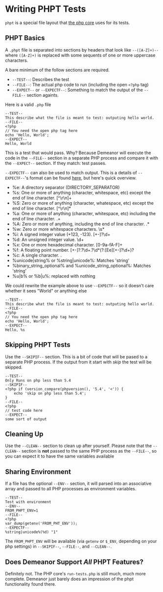 # Writing PHPT Tests

`phpt` is a special file layout that [the php core](https://qa.php.net/write-test.php)
uses for its tests.

## PHPT Basics

A `.phpt` file is separated into sections by headers that look like
`--([A-Z]+)--` where `([A-Z]+)` is replaced with some sequents of one or more
uppercase characters.

A bare minimum of the follow sections are required.

- `--TEST--`: Describes the test
- `--FILE--`: The actual php code to run (including the open `<?php` tag)
- `--EXPECT--` or `--EXPECTF--`: Something to match the output of the `--FILE--`
  section againts.

Here is a valid `.php` file

    --TEST--
    This describe what the file is meant to test: outputing hello world.
    --FILE--
    <?php
    // You need the open php tag here
    echo 'Hello, World';
    --EXPECT--
    Hello, World

This is a test that would pass. Why? Because Demeanor will execute the code in
the `--FILE--` section in a separate PHP process and compare it with the
`--EXPECT--` section. If they match: test passes.

`--EXPECTF--` can also be used to match output. This is a details of
`--EXPECTF--`'s format can be found [here](http://qa.php.net/phpt_details.php),
but here's quick overview.

- %e: A directory separator (DIRECTORY_SEPARATOR)
- %s: One or more of anything (character, whitespace, etc) except the end of
  line character. [^\r\n]+
- %S: Zero or more of anything (character, whatespace, etc) except the end of
  line character. [^\r\n]*
- %a: One or more of anything (character, whitespace, etc) including the end of
  line character. .+
- %A: Zero or more of anything, including the end of line character. .*
- %w: Zero or more whitespace characters. \s*
- %i: A signed integer value (+123, -123). [+-]?\d+
- %d: An unsigned integer value. \d+
- %x: One or more hexadecimal character. [0-9a-fA-F]+
- %f: A floating point number. [+-]?\.?\d+\.?\d*(?:[Ee][+-]?\d+)?
- %c: A single character. .
- %unicode|string% or %string|unicode%: Matches 'string'
- %binary_string_optional% and %unicode_string_optional%: Matches 'string'
- %u|b% or %b|u%: replaced with nothing

We could rewrite the example above to use `--EXPECTF--` so it doesn't care
whether it sees "World" or anything else

    --TEST--
    This describe what the file is meant to test: outputing hello world.
    --FILE--
    <?php
    // You need the open php tag here
    echo 'Hello, World';
    --EXPECT--
    Hello, %s

## Skipping PHPT Tests

Use the `--SKIPIF--` section. This is a bit of code that will be pased to a
separate PHP process. If the output from it start with *skip* the test will be
skipped.

    --TEST--
    Only Runs on php less than 5.4
    --SKIPIF--
    <?php if (version_compare(phpversion(), '5.4', '<')) {
        echo 'skip on php less than 5.4';
    }
    --FILE--
    <?php
    // test code here
    --EXPECT--
    some sort of output

## Cleaning Up

Use the `--CLEAN--` section to clean up after yourself. Please note that the
`--CLEAN--` section is **not** passed to the same PHP process as the `--FILE--`,
so you can expect it to have the same variables available

## Sharing Environment

If a file has the optional `--ENV--` section, it will parsed into an associative
array and passed to all PHP processes as environment variables.

    --TEST--
    Test with environment
    --ENV--
    FROM_PHPT_ENV=1
    --FILE--
    <?php
    var_dump(getenv('FROM_PHT_ENV'));
    --EXPECTF--
    %string|unicode%(%d) "1"

The `FROM_PHPT_ENV` will be available (via `getenv` or `$_ENV`, depending on
your php settings) in `--SKIPIF--`, `--FILE--`, and `--CLEAN--`.

## Does Demeanor Support *All* PHPT Features?

Definitely not. The PHP core's `run-tests.php` is still much, much more
complete. Demeanor just barely does an impression of the phpt functionality
found there.
